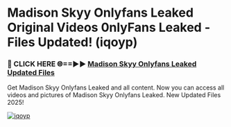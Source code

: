 # Madison Skyy Onlyfans Leaked Original Videos 0nlyFans Leaked - Files Updated! (iqoyp)

<h3>🔴 CLICK HERE 🌐==►► <a href="https://tinyurl.com/ehrbuxhb" rel="nofollow">Madison Skyy Onlyfans Leaked Updated Files</a></h3>

Get Madison Skyy Onlyfans Leaked and all content. Now you can access all videos and pictures of Madison Skyy Onlyfans Leaked. New Updated Files 2025!

[![iqoyp](https://i.imgur.com/lVYEuWS.gif)](https://tinyurl.com/ehrbuxhb)
